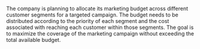 The company is planning to allocate its marketing budget across different customer segments for a targeted campaign. 
The budget needs to be distributed according to the priority of each segment and the cost associated with reaching each customer within those segments. 
The goal is to maximize the coverage of the marketing campaign without exceeding the total available budget.
